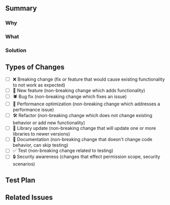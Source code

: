 ## Summary

<!--- Add some bells and whistles for PR template. --->

### Why

<!--- Clearly define the issue or problem that your changes address.
Describe what is currently not working as expected or what feature is missing. --->

### What

<!--- Provide a high-level overview of what has been modified, added, or removed in the codebase.
This could include new features, bug fixes, refactoring efforts, or performance optimizations. --->

### Solution

<!--- Describe the architectural or design decisions you made while implementing the changes.
Explain the thought process behind your approach and how it aligns with best practices or existing patterns in the codebase. --->

## Types of Changes

<!--- What types of changes does your code introduce? Put an `x` in all the boxes that apply --->

- [ ] ❌ Breaking change (fix or feature that would cause existing functionality to not work as expected)
- [ ] 🚀 New feature (non-breaking change which adds functionality)
- [ ] 🕷 Bug fix (non-breaking change which fixes an issue)
- [ ] 👏 Performance optimization (non-breaking change which addresses a performance issue)
- [ ] 🛠 Refactor (non-breaking change which does not change existing behavior or add new functionality)
- [ ] 📗 Library update (non-breaking change that will update one or more libraries to newer versions)
- [ ] 📝 Documentation (non-breaking change that doesn't change code behavior, can skip testing)
- [ ] ✅ Test (non-breaking change related to testing)
- [ ] 🔒 Security awareness (changes that effect permission scope, security scenarios)

## Test Plan

<!--- Please input steps on how to test this PR, including evidence in the form of captured images or videos. If this is not necessary, provide the reason why. --->

## Related Issues

<!--- Add a reference section for management tickets, and relevant conversations. --->
